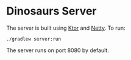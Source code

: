 Dinosaurs Server
================

The server is built using [Ktor](https://ktor.io/) and [Netty](https://netty.io/). To run:

```
./gradlew server:run
```

The server runs on port 8080 by default.
